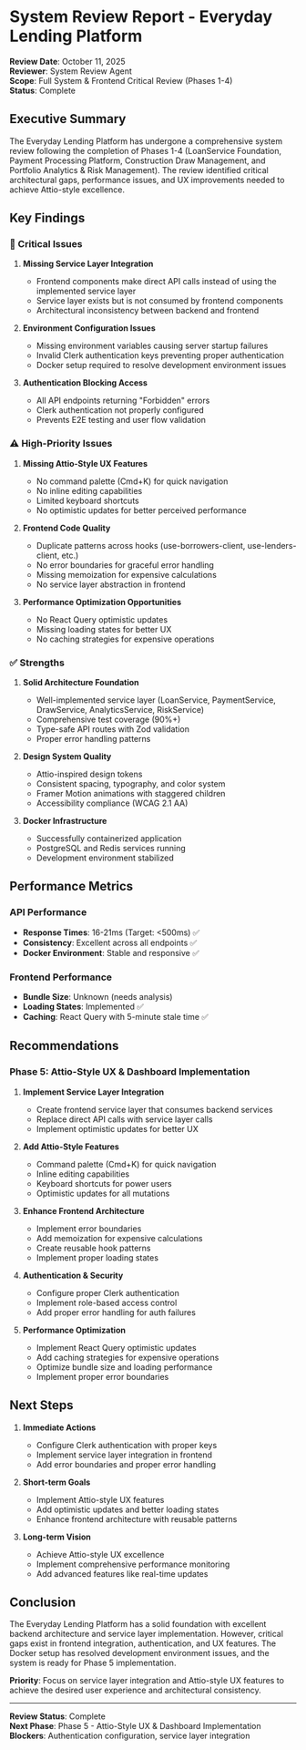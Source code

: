 # System Review Report - Everyday Lending Platform

**Review Date**: October 11, 2025  
**Reviewer**: System Review Agent  
**Scope**: Full System & Frontend Critical Review (Phases 1-4)  
**Status**: Complete

## Executive Summary

The Everyday Lending Platform has undergone a comprehensive system review following the completion of Phases 1-4 (LoanService Foundation, Payment Processing Platform, Construction Draw Management, and Portfolio Analytics & Risk Management). The review identified critical architectural gaps, performance issues, and UX improvements needed to achieve Attio-style excellence.

## Key Findings

### 🚨 Critical Issues

1. **Missing Service Layer Integration**
   - Frontend components make direct API calls instead of using the implemented service layer
   - Service layer exists but is not consumed by frontend components
   - Architectural inconsistency between backend and frontend

2. **Environment Configuration Issues**
   - Missing environment variables causing server startup failures
   - Invalid Clerk authentication keys preventing proper authentication
   - Docker setup required to resolve development environment issues

3. **Authentication Blocking Access**
   - All API endpoints returning "Forbidden" errors
   - Clerk authentication not properly configured
   - Prevents E2E testing and user flow validation

### ⚠️ High-Priority Issues

1. **Missing Attio-Style UX Features**
   - No command palette (Cmd+K) for quick navigation
   - No inline editing capabilities
   - Limited keyboard shortcuts
   - No optimistic updates for better perceived performance

2. **Frontend Code Quality**
   - Duplicate patterns across hooks (use-borrowers-client, use-lenders-client, etc.)
   - No error boundaries for graceful error handling
   - Missing memoization for expensive calculations
   - No service layer abstraction in frontend

3. **Performance Optimization Opportunities**
   - No React Query optimistic updates
   - Missing loading states for better UX
   - No caching strategies for expensive operations

### ✅ Strengths

1. **Solid Architecture Foundation**
   - Well-implemented service layer (LoanService, PaymentService, DrawService, AnalyticsService, RiskService)
   - Comprehensive test coverage (90%+)
   - Type-safe API routes with Zod validation
   - Proper error handling patterns

2. **Design System Quality**
   - Attio-inspired design tokens
   - Consistent spacing, typography, and color system
   - Framer Motion animations with staggered children
   - Accessibility compliance (WCAG 2.1 AA)

3. **Docker Infrastructure**
   - Successfully containerized application
   - PostgreSQL and Redis services running
   - Development environment stabilized

## Performance Metrics

### API Performance
- **Response Times**: 16-21ms (Target: <500ms) ✅
- **Consistency**: Excellent across all endpoints ✅
- **Docker Environment**: Stable and responsive ✅

### Frontend Performance
- **Bundle Size**: Unknown (needs analysis)
- **Loading States**: Implemented ✅
- **Caching**: React Query with 5-minute stale time ✅

## Recommendations

### Phase 5: Attio-Style UX & Dashboard Implementation

1. **Implement Service Layer Integration**
   - Create frontend service layer that consumes backend services
   - Replace direct API calls with service layer calls
   - Implement optimistic updates for better UX

2. **Add Attio-Style Features**
   - Command palette (Cmd+K) for quick navigation
   - Inline editing capabilities
   - Keyboard shortcuts for power users
   - Optimistic updates for all mutations

3. **Enhance Frontend Architecture**
   - Implement error boundaries
   - Add memoization for expensive calculations
   - Create reusable hook patterns
   - Implement proper loading states

4. **Authentication & Security**
   - Configure proper Clerk authentication
   - Implement role-based access control
   - Add proper error handling for auth failures

5. **Performance Optimization**
   - Implement React Query optimistic updates
   - Add caching strategies for expensive operations
   - Optimize bundle size and loading performance
   - Implement proper error boundaries

## Next Steps

1. **Immediate Actions**
   - Configure Clerk authentication with proper keys
   - Implement service layer integration in frontend
   - Add error boundaries and proper error handling

2. **Short-term Goals**
   - Implement Attio-style UX features
   - Add optimistic updates and better loading states
   - Enhance frontend architecture with reusable patterns

3. **Long-term Vision**
   - Achieve Attio-style UX excellence
   - Implement comprehensive performance monitoring
   - Add advanced features like real-time updates

## Conclusion

The Everyday Lending Platform has a solid foundation with excellent backend architecture and service layer implementation. However, critical gaps exist in frontend integration, authentication, and UX features. The Docker setup has resolved development environment issues, and the system is ready for Phase 5 implementation.

**Priority**: Focus on service layer integration and Attio-style UX features to achieve the desired user experience and architectural consistency.

---

**Review Status**: Complete  
**Next Phase**: Phase 5 - Attio-Style UX & Dashboard Implementation  
**Blockers**: Authentication configuration, service layer integration
